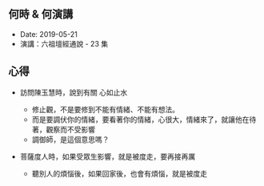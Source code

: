 ## 何時 & 何演講 
  * Date: 2019-05-21
  * 演講：六祖壇經通說 - 23 集 

## 心得
  * 訪問陳玉慧時，說到有關 心如止水
    * 修止觀，不是要修到不能有情緒、不能有想法。
    * 而是要調伏你的情緒，要看著你的情緒，心很大，情緒來了，就讓他在待著，觀察而不受影響
    * 調御師，是這個意思嗎？

  * 菩薩度人時，如果受眾生影響，就是被度走，要再接再厲
    * 聽別人的煩惱後，如果回家後，也會有煩惱，就是被度走
